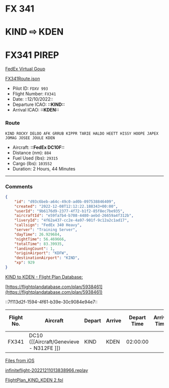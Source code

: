 # FX 341

# KIND ⇨ KDEN

# FX341 PIREP

[FedEx Virtual Goup ](https://fedexvirtual.crewsystem.net/pirep_info.php?id=609283)

[FX341Route.json](https://gist.github.com/4a90f4369cdf6101f6e6374ad360e739)

- Pilot ID: `FDXV 993`
- Flight Number: `FX341`
- Date: ::12/10/2022::
- Departure ICAO: **::KIND::**
- Arrival ICAO: **::KDEN::**

### Route

```other
KIND ROCKY DELOO AFK GRRUB KIPPR TARIE HALDO HEETT HISSY HOOPE JAPEX JOMAG JOSEE JOULE KDEN
```

- Aircraft: **::FedEx DC10F::**
- Distance (nm): `884`
- Fuel Used (lbs): `29315`
- Cargo (lbs): `103552`
- Duration: 2 Hours, 44 Minutes

---

### Comments

```json
{
	"id": "d93c6beb-a64c-49c0-ad0b-097538846409",
	"created": "2022-12-08T12:12:22.188343+00:00",
	"userId": "9b6176d9-2377-4f72-b1f2-85f8ec7be935",
	"aircraftId": "e59fa7b4-b708-4480-aebd-26659a4f312b",
	"liveryId": "4f62a437-cc2e-4a97-901f-9c12a2c1ad17",
	"callsign": "FedEx 340 Heavy",
	"server": "Training Server",
	"dayTime": 26.929684,
	"nightTime": 56.469666,
	"totalTime": 83.39935,
	"landingCount": 1,
	"originAirport": "KDFW",
	"destinationAirport": "KIND",
	"xp": 929
}
```

[KIND to KDEN - Flight Plan Database:](https://flightplandatabase.com/plan/5938461)

[https://flightplandatabase.com/plan/5938461](https://flightplandatabase.com/plan/5938461)

   ::7f113d2f-1594-4f61-b39e-30c9084e94e7::

| **Flight No.** | **Aircraft**                            | **Depart** | **Arrive** | **Depart Time** | **Arrive Time** | **Air Time** | **Cargo** (lbs) | **Crew** | **Distance (nm Approx.)** | **PIC**  | **MZFW** | **MTQW** | **MLW** |
| -------------- | --------------------------------------- | ---------- | ---------- | --------------- | --------------- | ------------ | --------------- | -------- | ------------------------- | -------- | -------- | -------- | ------- |
| FX341          | DC10 ([[Aircraft/Genevieve - N312FE ]]) | KIND       | KDEN       | 02:00:00        |                 | 01:58:12     | 96524           | 3        | 1120.8                    | David B. | 181892   | 286000   | 200000  |

[Files from iOS](FX%20341.assets/Files%20from%20iOS.pdf)

[infiniteflight-20221211013838966.replay](FX%20341.assets/infiniteflight-20221211013838966.replay)

[FlightPlan_KIND_KDEN 2.fpl](FX%20341.assets/FlightPlan_KIND_KDEN%202.fpl)

